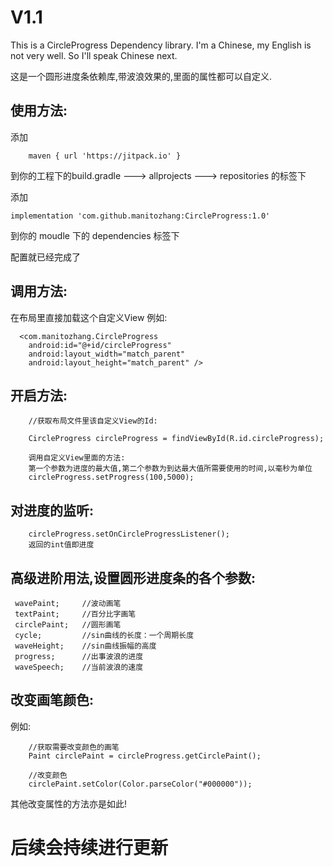 # V1.1 #


This is a CircleProgress Dependency library. I'm a Chinese, my English is not very well. So I'll speak Chinese next.

这是一个圆形进度条依赖库,带波浪效果的,里面的属性都可以自定义.

## 使用方法: ##

添加  

        maven { url 'https://jitpack.io' }
        
        
到你的工程下的build.gradle ---> allprojects ---> repositories 的标签下


添加

    implementation 'com.github.manitozhang:CircleProgress:1.0'

到你的 moudle 下的 dependencies 标签下

配置就已经完成了

## 调用方法: ##

在布局里直接加载这个自定义View
例如:   

      <com.manitozhang.CircleProgress
        android:id="@+id/circleProgress"
        android:layout_width="match_parent"
        android:layout_height="match_parent" />
        
        
## 开启方法: ##
        //获取布局文件里该自定义View的Id:
        
        CircleProgress circleProgress = findViewById(R.id.circleProgress);
        
        调用自定义View里面的方法:
        第一个参数为进度的最大值,第二个参数为到达最大值所需要使用的时间,以毫秒为单位
        circleProgress.setProgress(100,5000);
        
## 对进度的监听: ##

        circleProgress.setOnCircleProgressListener();
        返回的int值即进度
       
       
       
## 高级进阶用法,设置圆形进度条的各个参数: ##

     wavePaint;     //波动画笔
     textPaint;     //百分比字画笔
     circlePaint;   //圆形画笔
     cycle;         //sin曲线的长度：一个周期长度
     waveHeight;    //sin曲线振幅的高度
     progress;      //出事波浪的进度
     waveSpeech;    //当前波浪的速度
     
 ## 改变画笔颜色: ##
 例如:  
 
        //获取需要改变颜色的画笔
        Paint circlePaint = circleProgress.getCirclePaint();
        
        //改变颜色
        circlePaint.setColor(Color.parseColor("#000000"));
        
  其他改变属性的方法亦是如此! 
 
 # 后续会持续进行更新 #
        
        
